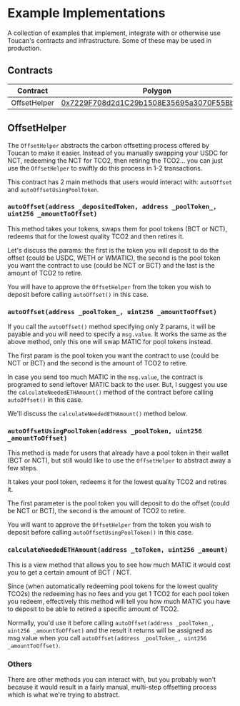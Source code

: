 # Example Implementations

A collection of examples that implement, integrate with or otherwise use Toucan's contracts and infrastructure. Some of these may be used in production.

## Contracts

| Contract     | Polygon                                                                                                                  | Mumbai                                                                                                                          |
| ------------ | ------------------------------------------------------------------------------------------------------------------------ | ------------------------------------------------------------------------------------------------------------------------------- |
| OffsetHelper | [0x7229F708d2d1C29b1508E35695a3070F55BbA479](https://polygonscan.com/address/0x7229F708d2d1C29b1508E35695a3070F55BbA479) | [0xE0a1D62C84f7Ca4611C0ada6cfC3E9187a7A97e6](https://mumbai.polygonscan.com/address/0xE0a1D62C84f7Ca4611C0ada6cfC3E9187a7A97e6) |

## OffsetHelper

The `OffsetHelper` abstracts the carbon offsetting process offered by Toucan to make it easier. Instead of you manually swapping your USDC for NCT, redeeming the NCT for TCO2, then retiring the TCO2... you can just use the `OffsetHelper` to swiftly do this process in 1-2 transactions.

This contract has 2 main methods that users would interact with: `autoOffset` and `autoOffsetUsingPoolToken`.

### `autoOffset(address _depositedToken, address _poolToken_, uint256 _amountToOffset)`

This method takes your tokens, swaps them for pool tokens (BCT or NCT), redeems that for the lowest quality TCO2 and then retires it.

Let's discuss the params: the first is the token you will deposit to do the offset (could be USDC, WETH or WMATIC), the second is the pool token you want the contract to use (could be NCT or BCT) and the last is the amount of TCO2 to retire.

You will have to approve the `OffsetHelper` from the token you wish to deposit before calling `autoOffset()` in this case.

### `autoOffset(address _poolToken_, uint256 _amountToOffset)`

If you call the `autoOffset()` method specifying only 2 params, it will be payable and you will need to specify a `msg.value`. It works the same as the above method, only this one will swap MATIC for pool tokens instead.

The first param is the pool token you want the contract to use (could be NCT or BCT) and the second is the amount of TCO2 to retire.

In case you send too much MATIC in the `msg.value`, the contract is programed to send leftover MATIC back to the user. But, I suggest you use the `calculateNeededETHAmount()` method of the contract before calling `autoOffset()` in this case.

We'll discuss the `calculateNeededETHAmount()` method below.

### `autoOffsetUsingPoolToken(address _poolToken, uint256 _amountToOffset)`

This method is made for users that already have a pool token in their wallet (BCT or NCT), but still would like to use the `OffsetHelper` to abstract away a few steps.

It takes your pool token, redeems it for the lowest quality TCO2 and retires it.

The first parameter is the pool token you will deposit to do the offset (could be NCT or BCT), the second is the amount of TCO2 to retire.

You will want to approve the `OffsetHelper` from the token you wish to deposit before calling `autoOffsetUsingPoolToken()` in this case.

### `calculateNeededETHAmount(address _toToken, uint256 _amount)`

This is a view method that allows you to see how much MATIC it would cost you to get a certain amount of BCT / NCT.

Since (when automatically redeeming pool tokens for the lowest quality TCO2s) the redeeming has no fees and you get 1 TCO2 for each pool token you redeem, effectively this method will tell you how much MATIC you have to deposit to be able to retired a specific amount of TCO2.

Normally, you'd use it before calling `autoOffset(address _poolToken_, uint256 _amountToOffset)` and the result it returns will be assigned as msg.value when you call `autoOffset(address _poolToken_, uint256 _amountToOffset)`.

### Others

There are other methods you can interact with, but you probably won't because it would result in a fairly manual, multi-step offsetting process which is what we're trying to abstract.
